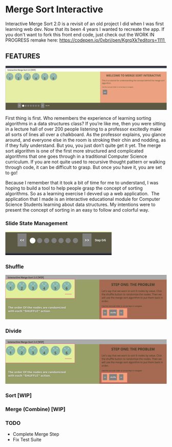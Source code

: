 # Merge Sort Interactive
Interactive Merge Sort 2.0 is a revisit of an old project I did when I was first learning web dev. Now that its been 4 years I wanted to recreate the app. If you don't want to fork this front end code, just check out the WORK IN PROGRESS remake here:
https://codepen.io/0xbri/pen/KgrqXk?editors=1111 



## FEATURES
![](img/merge-sort.gif)

First thing is first. Who remembers the experience of learning sorting algorithms in a data structures class? If you’re like me, then you were sitting in a lecture hall of over 200 people listening to a professor excitedly make all sorts of lines all over a chalkboard. As the professor explains, you glance around, and everyone else in the room is stroking their chin and nodding, as if they fully understand. But you, you just don’t quite get it yet.
The merge sort algorithm is one of the first more structured and complicated algorithms that one goes through in a traditional Computer Science curriculum. If you are not quite used to recursive thought pattern or walking through code, it can be difficult to grasp. But once you have it, you are set to go!

Because I remember that it took a bit of time for me to understand, I was hoping to build a tool to help people grasp the concept of sorting algorithms. So as a learning exercise I devved up a web application.  The application that I made is an interactive educational module for Computer Science Students learning about data structures. My intentions were to present the concept of sorting in an easy to follow and colorful way.

### Slide State Management
![](img/merge-sort-slider.gif)

### Shuffle
![](img/merge-sort-shuffle.gif)

### Divide
![](img/merge-sort-divide.gif)

### Sort [WIP]

### Merge (Combine) [WIP]

### TODO
* Complete Merge Step
* Fix Test Suite
